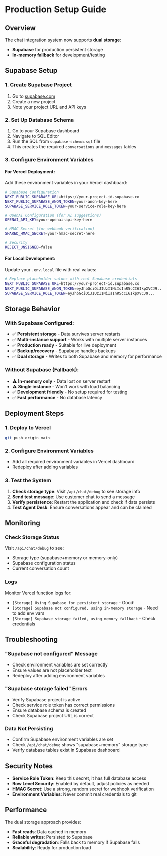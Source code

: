 # Production Setup Guide

## Overview

The chat integration system now supports **dual storage**:
- **Supabase** for production persistent storage
- **In-memory fallback** for development/testing

## Supabase Setup

### 1. Create Supabase Project
1. Go to [supabase.com](https://supabase.com)
2. Create a new project
3. Note your project URL and API keys

### 2. Set Up Database Schema
1. Go to your Supabase dashboard
2. Navigate to SQL Editor
3. Run the SQL from `supabase-schema.sql` file
4. This creates the required `conversations` and `messages` tables

### 3. Configure Environment Variables

#### For Vercel Deployment:
Add these environment variables in your Vercel dashboard:

```bash
# Supabase Configuration
NEXT_PUBLIC_SUPABASE_URL=https://your-project-id.supabase.co
NEXT_PUBLIC_SUPABASE_ANON_TOKEN=your-anon-key-here
SUPABASE_SERVICE_ROLE_TOKEN=your-service-role-key-here

# OpenAI Configuration (for AI suggestions)
OPENAI_API_KEY=your-openai-api-key-here

# HMAC Secret (for webhook verification)
SHARED_HMAC_SECRET=your-hmac-secret-here

# Security
REJECT_UNSIGNED=false
```

#### For Local Development:
Update your `.env.local` file with real values:

```bash
# Replace placeholder values with real Supabase credentials
NEXT_PUBLIC_SUPABASE_URL=https://your-project-id.supabase.co
NEXT_PUBLIC_SUPABASE_ANON_TOKEN=eyJhbGciOiJIUzI1NiIsInR5cCI6IkpXVCJ9...
SUPABASE_SERVICE_ROLE_TOKEN=eyJhbGciOiJIUzI1NiIsInR5cCI6IkpXVCJ9...
```

## Storage Behavior

### With Supabase Configured:
- ✅ **Persistent storage** - Data survives server restarts
- ✅ **Multi-instance support** - Works with multiple server instances
- ✅ **Production ready** - Suitable for live deployment
- ✅ **Backup/recovery** - Supabase handles backups
- ✅ **Dual storage** - Writes to both Supabase and memory for performance

### Without Supabase (Fallback):
- ⚠️ **In-memory only** - Data lost on server restart
- ⚠️ **Single instance** - Won't work with load balancing
- ✅ **Development friendly** - No setup required for testing
- ✅ **Fast performance** - No database latency

## Deployment Steps

### 1. Deploy to Vercel
```bash
git push origin main
```

### 2. Configure Environment Variables
- Add all required environment variables in Vercel dashboard
- Redeploy after adding variables

### 3. Test the System
1. **Check storage type**: Visit `/api/chat/debug` to see storage info
2. **Send test message**: Use customer chat to send a message
3. **Verify persistence**: Restart the application and check if data persists
4. **Test Agent Desk**: Ensure conversations appear and can be claimed

## Monitoring

### Check Storage Status
Visit `/api/chat/debug` to see:
- Storage type (supabase+memory or memory-only)
- Supabase configuration status
- Current conversation count

### Logs
Monitor Vercel function logs for:
- `[Storage] Using Supabase for persistent storage` - Good!
- `[Storage] Supabase not configured, using in-memory storage` - Need to add env vars
- `[Storage] Supabase storage failed, using memory fallback` - Check credentials

## Troubleshooting

### "Supabase not configured" Message
- Check environment variables are set correctly
- Ensure values are not placeholder text
- Redeploy after adding environment variables

### "Supabase storage failed" Errors
- Verify Supabase project is active
- Check service role token has correct permissions
- Ensure database schema is created
- Check Supabase project URL is correct

### Data Not Persisting
- Confirm Supabase environment variables are set
- Check `/api/chat/debug` shows "supabase+memory" storage type
- Verify database tables exist in Supabase dashboard

## Security Notes

- **Service Role Token**: Keep this secret, it has full database access
- **Row Level Security**: Enabled by default, adjust policies as needed
- **HMAC Secret**: Use a strong, random secret for webhook verification
- **Environment Variables**: Never commit real credentials to git

## Performance

The dual storage approach provides:
- **Fast reads**: Data cached in memory
- **Reliable writes**: Persisted to Supabase
- **Graceful degradation**: Falls back to memory if Supabase fails
- **Scalability**: Ready for production load

